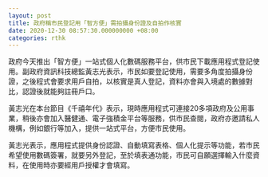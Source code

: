 ```yaml
---
layout: post
title: 政府稱市民登記用「智方便」需拍攝身份證及自拍作核實
date: 2020-12-30 08:57:30.000000000 +08:00
categories: rthk
---
```


政府今天推出「智方便」一站式個人化數碼服務平台，供市民下載應用程式登記使用。副政府資訊科技總監黃志光表示，市民如要登記使用，需要多角度拍攝身份證，之後程式會要求用戶自拍，以核實是真人登記，資料亦會與入境處的數據對比，認證後就能夠註冊戶口。

黃志光在本台節目《千禧年代》表示，現時應用程式可連接20多項政府及公用事業，稍後亦會加入醫健通、電子強積金平台等服務，供市民查閱，政府亦邀請私人機構，例如銀行等加入，提供一站式平台，方便市民使用。

黃志光表示，應用程式提供身份認證、自動填寫表格、個人化提示等功能，若市民希望使用數碼簽署，就要另外登記，至於填表通功能，市民可自願選擇輸入什麼資料，在使用時亦要經用戶授權才會填寫。
